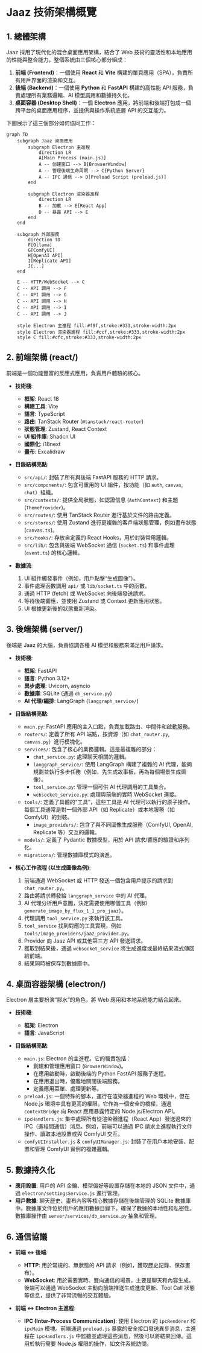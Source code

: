 # Jaaz 技術架構概覽

## 1. 總體架構

Jaaz 採用了現代化的混合桌面應用架構，結合了 Web 技術的靈活性和本地應用的性能與整合能力。整個系統由三個核心部分組成：

1.  **前端 (Frontend)**：一個使用 **React** 和 **Vite** 構建的單頁應用（SPA），負責所有用戶界面的渲染和交互。
2.  **後端 (Backend)**：一個使用 **Python** 和 **FastAPI** 構建的高性能 API 服務，負責處理所有業務邏輯、AI 模型調用和數據持久化。
3.  **桌面容器 (Desktop Shell)**：一個 **Electron** 應用，將前端和後端打包成一個跨平台的桌面應用程序，並提供與操作系統底層 API 的交互能力。

下圖展示了這三個部分如何協同工作：

```mermaid
graph TD
    subgraph Jaaz 桌面應用
        subgraph Electron 主進程
            direction LR
            A[Main Process (main.js)]
            A -- 创建窗口 --> B[BrowserWindow]
            A -- 管理後端生命周期 --> C{Python Server}
            A -- IPC 通信 --> D[Preload Script (preload.js)]
        end

        subgraph Electron 渲染器進程
            direction LR
            B -- 加載 --> E[React App]
            D -- 暴露 API --> E
        end
    end

    subgraph 外部服務
        direction TD
        F[Ollama]
        G[ComfyUI]
        H[OpenAI API]
        I[Replicate API]
        J[...]
    end

    E -- HTTP/WebSocket --> C
    C -- API 調用 --> F
    C -- API 調用 --> G
    C -- API 調用 --> H
    C -- API 調用 --> I
    C -- API 調用 --> J

    style Electron 主進程 fill:#f9f,stroke:#333,stroke-width:2px
    style Electron 渲染器進程 fill:#ccf,stroke:#333,stroke-width:2px
    style C fill:#cfc,stroke:#333,stroke-width:2px
```

## 2. 前端架構 (react/)

前端是一個功能豐富的反應式應用，負責用戶體驗的核心。

*   **技術棧**:
    *   **框架**: React 18
    *   **構建工具**: Vite
    *   **語言**: TypeScript
    *   **路由**: TanStack Router (`@tanstack/react-router`)
    *   **狀態管理**: Zustand, React Context
    *   **UI 組件庫**: Shadcn UI
    *   **國際化**: i18next
    *   **畫布**: Excalidraw

*   **目錄結構亮點**:
    *   `src/api/`: 封裝了所有與後端 FastAPI 服務的 HTTP 請求。
    *   `src/components/`: 包含可重用的 UI 組件，按功能（如 `auth`, `canvas`, `chat`）組織。
    *   `src/contexts/`: 提供全局狀態，如認證信息 (`AuthContext`) 和主題 (`ThemeProvider`)。
    *   `src/routes/`: 使用 TanStack Router 進行基於文件的路由定義。
    *   `src/stores/`: 使用 Zustand 進行更複雜的客戶端狀態管理，例如畫布狀態 (`canvas.ts`)。
    *   `src/hooks/`: 存放自定義的 React Hooks，用於封裝常用邏輯。
    *   `src/lib/`: 包含與後端 WebSocket 通信 (`socket.ts`) 和事件處理 (`event.ts`) 的核心邏輯。

*   **數據流**:
    1.  UI 組件觸發事件（例如，用戶點擊“生成圖像”）。
    2.  事件處理函數調用 `api/` 或 `lib/socket.ts` 中的函數。
    3.  通過 HTTP (fetch) 或 WebSocket 向後端發送請求。
    4.  等待後端響應，並使用 Zustand 或 Context 更新應用狀態。
    5.  UI 根據更新後的狀態重新渲染。

## 3. 後端架構 (server/)

後端是 Jaaz 的大腦，負責協調各種 AI 模型和服務來滿足用戶請求。

*   **技術棧**:
    *   **框架**: FastAPI
    *   **語言**: Python 3.12+
    *   **異步處理**: Uvicorn, asyncio
    *   **數據庫**: SQLite (通過 `db_service.py`)
    *   **AI 代理/編排**: LangGraph (`langgraph_service/`)

*   **目錄結構亮點**:
    *   `main.py`: FastAPI 應用的主入口點，負責加載路由、中間件和啟動服務。
    *   `routers/`: 定義了所有 API 端點，按資源（如 `chat_router.py`, `canvas.py`）進行模塊化。
    *   `services/`: 包含了核心的業務邏輯。這是最複雜的部分：
        *   `chat_service.py`: 處理聊天相關的邏輯。
        *   `langgraph_service/`: 使用 LangGraph 構建了複雜的 AI 代理，能夠規劃並執行多步任務（例如，先生成故事板，再為每個場景生成圖像）。
        *   `tool_service.py`: 管理一個可供 AI 代理調用的工具集合。
        *   `websocket_service.py`: 處理與前端的實時 WebSocket 連接。
    *   `tools/`: 定義了具體的“工具”，這些工具是 AI 代理可以執行的原子操作。每個工具通常是對一個外部 API（如 Replicate）或本地服務（如 ComfyUI）的封裝。
        *   `image_providers/`: 包含了與不同圖像生成服務（ComfyUI, OpenAI, Replicate 等）交互的邏輯。
    *   `models/`: 定義了 Pydantic 數據模型，用於 API 請求/響應的驗證和序列化。
    *   `migrations/`: 管理數據庫模式的演進。

*   **核心工作流程 (以生成圖像為例)**:
    1.  前端通過 WebSocket 或 HTTP 發送一個包含用戶提示的請求到 `chat_router.py`。
    2.  路由將請求轉發給 `langgraph_service` 中的 AI 代理。
    3.  AI 代理分析用戶意圖，決定需要使用哪個工具（例如 `generate_image_by_flux_1_1_pro_jaaz`）。
    4.  代理調用 `tool_service.py` 來執行該工具。
    5.  `tool_service` 找到對應的工具實現，例如 `tools/image_providers/jaaz_provider.py`。
    6.  Provider 向 Jaaz API 或其他第三方 API 發送請求。
    7.  獲取到結果後，通過 `websocket_service` 將生成進度或最終結果流式傳回給前端。
    8.  結果同時被保存到數據庫中。

## 4. 桌面容器架構 (electron/)

Electron 層主要扮演“膠水”的角色，將 Web 應用和本地系統能力結合起來。

*   **技術棧**:
    *   **框架**: Electron
    *   **語言**: JavaScript

*   **目錄結構亮點**:
    *   `main.js`: Electron 的主進程。它的職責包括：
        *   創建和管理應用窗口 (`BrowserWindow`)。
        *   在應用啟動時，啟動後端的 Python FastAPI 服務子進程。
        *   在應用退出時，優雅地關閉後端服務。
        *   定義應用菜單、處理更新等。
    *   `preload.js`: 一個特殊的腳本，運行在渲染器進程的 Web 環境中，但在 Node.js 環境中具有更高的權限。它作為一個安全的橋樑，通過 `contextBridge` 向 React 應用暴露特定的 Node.js/Electron API。
    *   `ipcHandlers.js`: 集中處理所有從渲染器進程（React App）發送過來的 IPC（進程間通信）消息。例如，前端可以通過 IPC 請求主進程執行文件操作、讀取本地設置或與 ComfyUI 交互。
    *   `comfyUIInstaller.js` & `comfyUIManager.js`: 封裝了在用戶本地安裝、配置和管理 ComfyUI 實例的複雜邏輯。

## 5. 數據持久化

*   **應用設置**: 用戶的 API 金鑰、模型偏好等設置存儲在本地的 JSON 文件中，通過 `electron/settingsService.js` 進行管理。
*   **用戶數據**: 聊天歷史、畫布內容等核心數據存儲在後端管理的 SQLite 數據庫中。數據庫文件位於用戶的應用數據目錄下，確保了數據的本地性和私密性。數據庫操作由 `server/services/db_service.py` 抽象和管理。

## 6. 通信協議

*   **前端 <-> 後端**:
    *   **HTTP**: 用於常規的、無狀態的 API 請求（例如，獲取歷史記錄、保存畫布）。
    *   **WebSocket**: 用於需要實時、雙向通信的場景，主要是聊天和內容生成。後端可以通過 WebSocket 主動向前端推送生成進度更新、Tool Call 狀態等信息，提供了非常流暢的交互體驗。

*   **前端 <-> Electron 主進程**:
    *   **IPC (Inter-Process Communication)**: 使用 Electron 的 `ipcRenderer` 和 `ipcMain` 模塊。前端通過 `preload.js` 暴露的安全接口發送異步消息，主進程在 `ipcHandlers.js` 中監聽並處理這些消息，然後可以將結果回傳。這用於執行需要 Node.js 權限的操作，如文件系統訪問。 